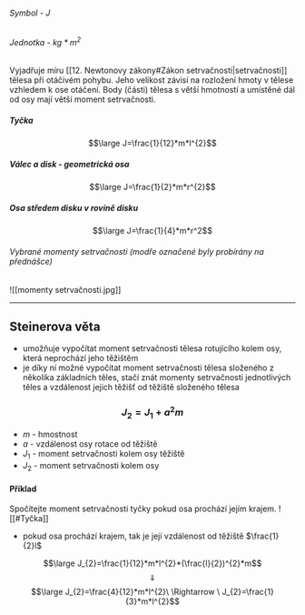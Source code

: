 ###### Symbol - $J$
###### Jednotka - $kg*m^2$

Vyjadřuje míru [[12. Newtonovy zákony#Zákon setrvačnosti|setrvačnosti]] tělesa při otáčivém pohybu. Jeho velikost závisí na rozložení hmoty v tělese vzhledem k ose otáčení. Body (části) tělesa s větší hmotností a umístěné dál od osy mají větší moment setrvačnosti.

##### Tyčka
$$\large J=\frac{1}{12}*m*l^{2}$$
##### Válec a disk - geometrická osa
$$\large J=\frac{1}{2}*m*r^{2}$$
##### Osa středem disku v rovině disku
$$\large J=\frac{1}{4}*m*r^2$$

###### Vybrané momenty setrvačnosti (modře označené byly probírány na přednášce)

![[momenty setrvačnosti.jpg]]

---
## Steinerova věta
- umožňuje vypočítat moment setrvačnosti tělesa rotujícího kolem osy, která neprochází jeho těžištěm
- je díky ní možné vypočítat moment setrvačnosti tělesa složeného z několika základních těles, stačí znát momenty setrvačnosti jednotlivých těles a vzdálenost jejich těžišť od těžiště složeného tělesa

### $$J_2=J_1+a^2m$$
- $m$ - hmostnost
-  $a$ - vzdálenost osy rotace od těžiště
-  $J_1$ - moment setrvačnosti kolem osy těžiště
-  $J_2$ - moment setrvačnosti kolem osy

#### Příklad
Spočítejte moment setrvačnosti tyčky pokud osa prochází jejím krajem.
![[#Tyčka]]

- pokud osa prochází krajem, tak je její vzdálenost od těžiště $\frac{1}{2}l$

$$\large J_{2}=\frac{1}{12}*m*l^{2}*(\frac{l}{2})^{2}*m$$
$$\Downarrow$$
$$\large J_{2}=\frac{4}{12}*m*l^{2}\ \Rightarrow \ J_{2}=\frac{1}{3}*m*l^{2}$$